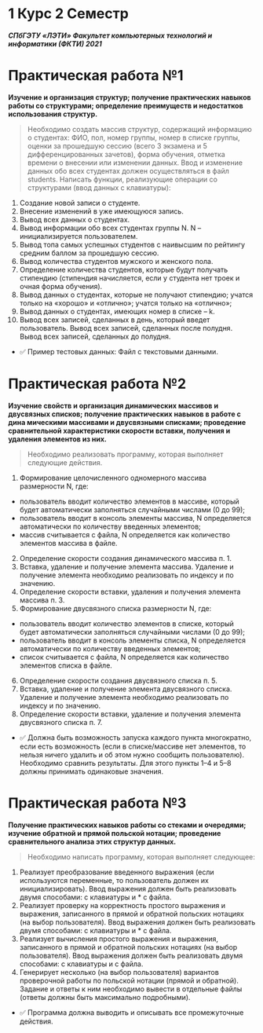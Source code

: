 # 1 Курс 2 Семестр
***СПбГЭТУ «ЛЭТИ»
Факультет компьютерных технологий и информатики (ФКТИ) 2021***
# Практическая работа №1
**Изучение и организация структур; получение практических навыков работы со структурами; определение преимуществ и недостатков использования структур.**
>Необходимо создать массив структур, содержащий информацию о студентах: ФИО, пол, номер группы, номер в списке группы, оценки за прошедшую сессию (всего 3 экзамена и 5 дифференцированных зачетов), форма обучения, отметка времени о внесении или изменении данных. Ввод и изменение данных обо всех студентах должен осуществляться в файл students.
>Написать функции, реализующие операции со структурами (ввод данных с клавиатуры):
1. Создание новой записи о студенте.
2. Внесение изменений в уже имеющуюся запись.
3. Вывод всех данных о студентах.
4. Вывод информации обо всех студентах группы N. N – инициализируется пользователем.
5. Вывод топа самых успешных студентов с наивысшим по рейтингу средним баллом за прошедшую сессию.
6. Вывод количества студентов мужского и женского пола.
7. Определение количества студентов, которые будут получать стипендию (стипендия начисляется, если у студента нет троек и очная форма обучения).
8. Вывод данных о студентах, которые не получают стипендию; учатся только на «хорошо» и «отлично»; учатся только на «отлично»;
9. Вывод данных о студентах, имеющих номер в списке – k.
10. Вывод всех записей, сделанных в день, который введет пользователь. Вывод всех записей, сделанных после полудня. Вывод всех записей, сделанных до полудня.
-  &#9989; Пример тестовых данных: Файл с текстовыми данными.
# Практическая работа №2
**Изучение свойств и организация динамических массивов и двусвязных списков; получение практических навыков в работе с дина
мическими массивами и двусвязными списками; проведение сравнительной характеристики скорости вставки, получения и удаления элементов из них.**
>Необходимо реализовать программу, которая выполняет следующие действия.
1. Формирование целочисленного одномерного массива размерности N, где:
- пользователь вводит количество элементов в массиве, который будет автоматически заполняться случайными числами (0 до 99);
- пользователь вводит в консоль элементы массива, N определяется автоматически по количеству введенных элементов;
- массив считывается с файла, N определяется как количество элементов массива в файле.
2. Определение скорости создания динамического массива п. 1.
3. Вставка, удаление и получение элемента массива. Удаление и получение элемента необходимо реализовать по индексу и по значению.
4. Определение скорости вставки, удаления и получения элемента массива п. 3.
5. Формирование двусвязного списка размерности N, где:
- пользователь вводит количество элементов в списке, который будет автоматически заполняться случайными числами (0 до 99);
- пользователь вводит в консоль элементы списка, N определяется автоматически по количеству введенных элементов;
- список считывается с файла, N определяется как количество элементов списка в файле.
6. Определение скорости создания двусвязного списка п. 5.
7. Вставка, удаление и получение элемента двусвязного списка. Удаление и получение элемента необходимо реализовать по индексу и по значению.
8. Определение скорости вставки, удаление и получения элемента двусвязного списка п. 7.
-   &#9989; 
Должна быть возможность запуска каждого пункта многократно, если есть возможность (если в списке/массиве нет элементов, то нельзя ничего удалить и об этом нужно сообщить пользователю). Необходимо сравнить результаты. Для этого пункты 1–4 и 5–8 должны принимать одинаковые значения.
# Практическая работа №3
**Получение практических навыков работы со стеками и очередями; изучение обратной и прямой польской нотации; проведение сравнительного анализа этих структур данных.**
>Необходимо написать программу, которая выполняет следующее:
1. Реализует преобразование введенного выражения (если используются переменные, то пользователь должен их инициализировать). Ввод выражения должен быть реализовать двумя способами: с клавиатуры и * с файла.
2. Реализует проверку на корректность простого выражения и выражения, записанного в прямой и обратной польских нотациях (на выбор пользователя). Ввод выражения должен быть реализовать двумя способами: с клавиатуры и * с файла.
3. Реализует вычисления простого выражения и выражения, записанного в прямой и обратной польских нотациях (на выбор пользователя). Ввод выражения должен быть реализовать двумя способами: с клавиатуры и с файла.
4. Генерирует несколько (на выбор пользователя) вариантов проверочной работы по польской нотации (прямой и обратной). Задание и ответы к ним необходимо вывести в отдельные файлы (ответы должны быть максимально подробными).
-   &#9989; 
Программа должна выводить и описывать все промежуточные действия.
 

